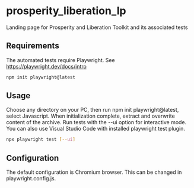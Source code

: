 # prosperity_liberation_lp
Landing page for Prosperity and Liberation Toolkit and its associated tests

## Requirements
The automated tests require Playwright. See https://playwright.dev/docs/intro

  ```sh
  npm init playwright@latest
  ```

## Usage
Choose any directory on your PC, then run npm init playwright@latest, select Javascript.
When initialization complete, extract and overwrite content of the archive.
Run tests with the --ui option for interactive mode. You can also use Visual Studio Code with installed playwright test plugin.
```sh
npx playwright test [--ui]
```

## Configuration
The default configuration is Chromium browser. This can be changed in playwright.config.js.
